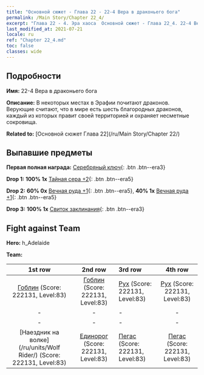 ```yaml
---
title: "Основной сюжет - Глава 22 - 22-4 Вера в драконьего бога"
permalink: /Main Story/Chapter 22_4/
excerpt: "Глава 22 - 4. Эра хаоса  Основной сюжет - Глава 22_4. 22-4 Вера в драконьего бога"
last_modified_at: 2021-07-21
locale: ru
ref: "Chapter 22_4.md"
toc: false
classes: wide
---
```


## Подробности

 **Имя:** 22-4 Вера в драконьего бога

 **Описание:** В некоторых местах в Эрафии почитают драконов. Верующие считают, что в мире есть шесть благородных драконов, каждый из которых правит своей территорией и охраняет несметные сокровища.

 **Related to:** [Основной сюжет Глава 22](/ru/Main Story/Chapter 22/)

## Выпавшие предметы

 **Первая полная награда:** [Серебряный ключ](/ItemsRU/con_693/){: .btn .btn--era3}

 **Drop 1:** **100% 1x** [Тайная сера +2](/ItemsRU/mat_78/){: .btn .btn--era5}

 **Drop 2:** **60% 0x** [Вечная руда +1](/ItemsRU/mat_68/){: .btn .btn--era5}, **40% 1x** [Вечная руда +1](/ItemsRU/mat_68/){: .btn .btn--era5}

 **Drop 3:** **100% 1x** [Свиток заклинания](/ItemsRU/con_694/){: .btn .btn--era3}


## Fight against Team
 **Hero:** h_Adelaide

 **Team:**


  | 1st row | 2nd row | 3rd row | 4th row |
  |:----:|:----:|:----|:----:|
  | [Гоблин](/ru/units/Goblin/) (Score: 222131, Level:83)  | [Гоблин](/ru/units/Goblin/) (Score: 222131, Level:83)  | [Рух](/ru/units/Roc/) (Score: 222131, Level:83)  | [Рух](/ru/units/Roc/) (Score: 222131, Level:83)  |
  | - | - | - | - |
  | - | - | - | - |
  | [Наездник на волке](/ru/units/Wolf Rider/) (Score: 222131, Level:83)  | [Единорог](/ru/units/Unicorn/) (Score: 222131, Level:83)  | [Пегас](/ru/units/Pegasus/) (Score: 222131, Level:83)  | [Пегас](/ru/units/Pegasus/) (Score: 222131, Level:83)  |


